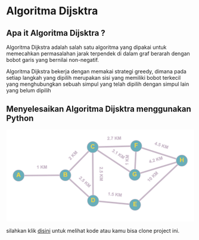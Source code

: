 # Algoritma Dijsktra

## Apa it Algoritma Dijsktra ?
Algoritma Dijkstra adalah salah satu algoritma yang dipakai untuk memecahkan permasalahan jarak terpendek di dalam graf berarah dengan bobot garis yang bernilai non-negatif.

Algoritma Dijkstra bekerja dengan memakai strategi greedy, dimana pada setiap langkah yang dipilih merupakan sisi yang memiliki bobot terkecil yang menghubungkan sebuah simpul yang telah dipilih dengan simpul lain yang belum dipilih
## Menyelesaikan Algoritma Dijsktra menggunakan Python
![graf](GRAPH.png)

silahkan klik [disini](dijsktra.py)  untuk melihat kode atau kamu bisa clone project ini.